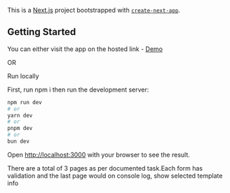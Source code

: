 This is a [Next.js](https://nextjs.org) project bootstrapped with [`create-next-app`](https://nextjs.org/docs/app/api-reference/cli/create-next-app).

## Getting Started

You can either visit the app on the hosted link - [Demo](https://cardtree-task.vercel.app/)

OR

Run locally

First, run npm i then run the development server:

```bash
npm run dev
# or
yarn dev
# or
pnpm dev
# or
bun dev
```

Open [http://localhost:3000](http://localhost:3000) with your browser to see the result.

There are a total of 3 pages as per documented task.Each form has validation and the last page would on console log, show selected template info


